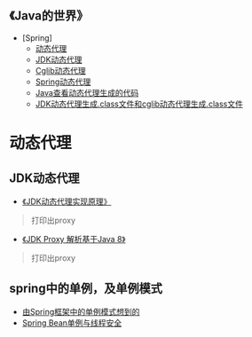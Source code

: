 
<h2>《Java的世界》</h2>

* [Spring]
  * [动态代理](https://github.com/hwa01/java-all-in/blob/master/README.md#动态代理)
  * [JDK动态代理](https://github.com/hwa01/java-all-in/blob/master/README.md#JDK动态代理)
  * [Cglib动态代理](https://blog.csdn.net/sunnycoco05/article/details/78853148)
  * [Spring动态代理](https://blog.csdn.net/sunnycoco05/article/details/78901449)
  * [Java查看动态代理生成的代码](https://www.cnblogs.com/ctgulong/p/5011614.html)
  * [JDK动态代理生成.class文件和cglib动态代理生成.class文件](https://blog.csdn.net/zhao1991abc/article/details/52926620)

# 动态代理

## JDK动态代理
* [《JDK动态代理实现原理》](http://rejoy.iteye.com/blog/1627405)
> 打印出proxy
* [《JDK Proxy 解析基于Java 8》](https://blog.csdn.net/sunnycoco05/article/details/78845878)
> 打印出proxy
	
	
## spring中的单例，及单例模式
* [由Spring框架中的单例模式想到的](http://www.cnblogs.com/chengxuyuanzhilu/p/6404991.html)
* [Spring Bean单例与线程安全](https://www.cnblogs.com/redcool/p/6398760.html)


	
